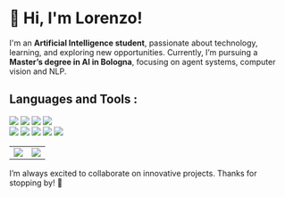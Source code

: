
# 👋 Hi, I'm Lorenzo!

I'm an **Artificial Intelligence student**, passionate about technology, learning, and exploring new opportunities. Currently, I’m pursuing a **Master’s degree in AI in Bologna**, focusing on agent systems, computer vision and NLP.
## Languages and Tools : 

<p align="left">
   <img src="https://skillicons.dev/icons?i=python" />
   <img src="https://skillicons.dev/icons?i=pytorch" />
   <img src="https://skillicons.dev/icons?i=tensorflow" /> 
    <img src="https://skillicons.dev/icons?i=opencv" />  </br>
   <img src="https://skillicons.dev/icons?i=c" /> 
   <img src="https://skillicons.dev/icons?i=docker" /> 
   <img src="https://skillicons.dev/icons?i=dotnet" /> 
   <img src="https://skillicons.dev/icons?i=git" /> 
   <img src="https://skillicons.dev/icons?i=cs" /> 
   
</p> 
  
<center>
   <table >
       <tr>
           <td>
               <img src="https://github-readme-streak-stats.herokuapp.com/?user=LorenzoVenturi&theme=dracula" /><br />
           </td>
           <td>
               <img src="https://github-readme-stats.vercel.app/api/top-langs/?username=LorenzoVenturi&layout=compact&hide_border=true&theme=dracula&langs_count=6"/>
           </td>
       </tr>
   </table>
</center>


I’m always excited to collaborate on innovative projects. Thanks for stopping by! 🌟


